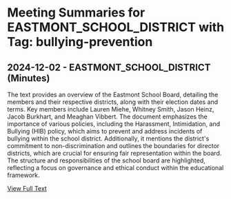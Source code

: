 # Meeting Summaries for EASTMONT_SCHOOL_DISTRICT with Tag: bullying-prevention

## 2024-12-02 - EASTMONT_SCHOOL_DISTRICT (Minutes)

The text provides an overview of the Eastmont School Board, detailing the members and their respective districts, along with their election dates and terms. Key members include Lauren Miehe, Whitney Smith, Jason Heinz, Jacob Burkhart, and Meaghan Vibbert. The document emphasizes the importance of various policies, including the Harassment, Intimidation, and Bullying (HIB) policy, which aims to prevent and address incidents of bullying within the school district. Additionally, it mentions the district's commitment to non-discrimination and outlines the boundaries for director districts, which are crucial for ensuring fair representation within the board. The structure and responsibilities of the school board are highlighted, reflecting a focus on governance and ethical conduct within the educational framework.

[View Full Text](https://raw.githubusercontent.com/VoronoiPerspectives/WashingtonStateSchoolBoardExplorer/refs/heads/main/data/countries/usa/states/wa/counties/douglas/school_boards/eastmont_school_district/2024/processed/2024-12-02-minutes.txt)

